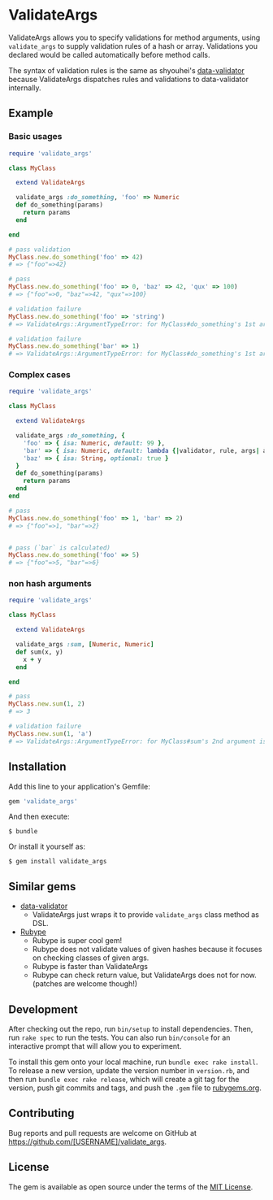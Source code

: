 # ValidateArgs

ValidateArgs allows you to specify validations for method arguments, using `validate_args` to supply validation rules of a hash or array. Validations you declared would be called automatically before method calls.

The syntax of validation rules is the same as shyouhei's [data-validator](https://github.com/shyouhei/data-validator) because ValidateArgs dispatches rules and validations to data-validator internally.

## Example

### Basic usages

```ruby
require 'validate_args'

class MyClass

  extend ValidateArgs

  validate_args :do_something, 'foo' => Numeric
  def do_something(params)
    return params
  end

end

# pass validation
MyClass.new.do_something('foo' => 42) 
# => {"foo"=>42}

# pass
MyClass.new.do_something('foo' => 0, 'baz' => 42, 'qux' => 100) 
# => {"foo"=>0, "baz"=>42, "qux"=>100}

# validation failure
MyClass.new.do_something('foo' => 'string') 
# => ValidateArgs::ArgumentTypeError: for MyClass#do_something's 1st argument is invalid => foo:type mismatch

# validation failure
MyClass.new.do_something('bar' => 1) 
# => ValidateArgs::ArgumentTypeError: for MyClass#do_something's 1st argument is invalid => ["foo"] missing
```

### Complex cases

```ruby
require 'validate_args'

class MyClass

  extend ValidateArgs

  validate_args :do_something, {
    'foo' => { isa: Numeric, default: 99 },
    'bar' => { isa: Numeric, default: lambda {|validator, rule, args| args['foo'] + 1 } },
    'baz' => { isa: String, optional: true }
  }
  def do_something(params)
    return params
  end
end

# pass
MyClass.new.do_something('foo' => 1, 'bar' => 2)
# => {"foo"=>1, "bar"=>2}


# pass (`bar` is calculated)
MyClass.new.do_something('foo' => 5)
# => {"foo"=>5, "bar"=>6}
```

### non hash arguments

```ruby
require 'validate_args'

class MyClass

  extend ValidateArgs

  validate_args :sum, [Numeric, Numeric]
  def sum(x, y)
    x + y
  end

end

# pass 
MyClass.new.sum(1, 2)   
# => 3

# validation failure
MyClass.new.sum(1, 'a')
# => ValidateArgs::ArgumentTypeError: for MyClass#sum's 2nd argument is invalid => type mismatch
```

## Installation

Add this line to your application's Gemfile:

```ruby
gem 'validate_args'
```

And then execute:

    $ bundle

Or install it yourself as:

    $ gem install validate_args

## Similar gems

* [data-validator](https://github.com/shyouhei/data-validator)
  * ValidateArgs just wraps it to provide `validate_args` class method as DSL.
* [Rubype](https://github.com/gogotanaka/Rubype)
  * Rubype is super cool gem!
  * Rubype does not validate values of given hashes because it focuses on checking classes of given args.
  * Rubype is faster than ValidateArgs
  * Rubype can check return value, but ValidateArgs does not for now. (patches are welcome though!)

## Development

After checking out the repo, run `bin/setup` to install dependencies. Then, run `rake spec` to run the tests. You can also run `bin/console` for an interactive prompt that will allow you to experiment.

To install this gem onto your local machine, run `bundle exec rake install`. To release a new version, update the version number in `version.rb`, and then run `bundle exec rake release`, which will create a git tag for the version, push git commits and tags, and push the `.gem` file to [rubygems.org](https://rubygems.org).

## Contributing

Bug reports and pull requests are welcome on GitHub at https://github.com/[USERNAME]/validate_args.


## License

The gem is available as open source under the terms of the [MIT License](http://opensource.org/licenses/MIT).

